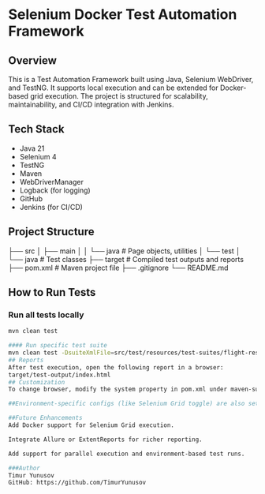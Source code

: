 # Selenium Docker Test Automation Framework

## Overview

This is a Test Automation Framework built using Java, Selenium WebDriver, and TestNG. It supports local execution and can be extended for Docker-based grid execution. The project is structured for scalability, maintainability, and CI/CD integration with Jenkins.

## Tech Stack

- Java 21
- Selenium 4
- TestNG
- Maven
- WebDriverManager
- Logback (for logging)
- GitHub
- Jenkins (for CI/CD)

## Project Structure

├── src │ 
        ├── main │
        │        └── java # Page objects, utilities │
        └── test │ 
                 └── java # Test classes 
├── target # Compiled test outputs and reports
├── pom.xml # Maven project file
├── .gitignore 
└── README.md


## How to Run Tests

### Run all tests locally

```bash
mvn clean test

#### Run specific test suite
mvn clean test -DsuiteXmlFile=src/test/resources/test-suites/flight-reservation.xml
## Reports
After test execution, open the following report in a browser:
target/test-output/index.html
## Customization
To change browser, modify the system property in pom.xml under maven-surefire-plugin.

##Environment-specific configs (like Selenium Grid toggle) are also set in the pom.xml.

##Future Enhancements
Add Docker support for Selenium Grid execution.

Integrate Allure or ExtentReports for richer reporting.

Add support for parallel execution and environment-based test runs.

###Author
Timur Yunusov
GitHub: https://github.com/TimurYunusov
